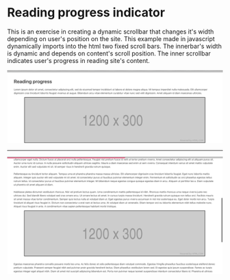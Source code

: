 # Reading progress indicator

This is an exercise in creating a dynamic scrollbar that changes it's width depending on user's position on the site. This example made in javascript dynamically imports into the html two fixed scroll bars. The innerbar's width is dynamic and depends on content's scroll position. The inner scrollbar indicates user's progress in reading site's content.

![Bar photo 1](screenshots/screen1.png)

---

![Bar photo 2](screenshots/screen2.png)
